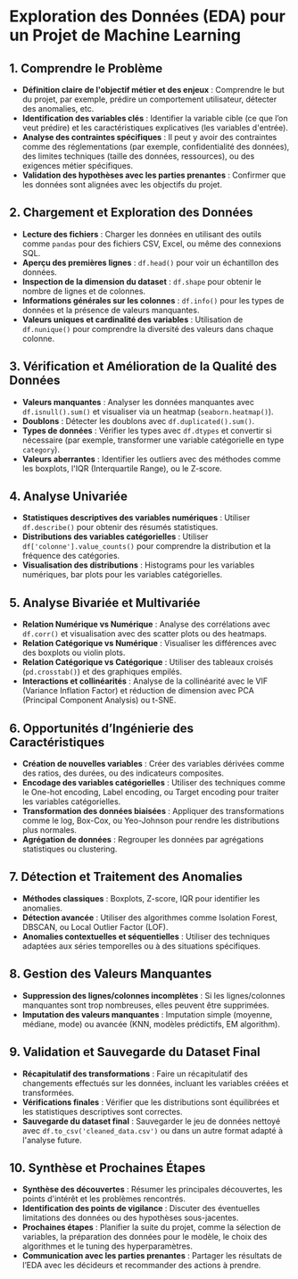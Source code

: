 # Exploration des Données (EDA) pour un Projet de Machine Learning

## 1. Comprendre le Problème
- **Définition claire de l'objectif métier et des enjeux** : Comprendre le but du projet, par exemple, prédire un comportement utilisateur, détecter des anomalies, etc.
- **Identification des variables clés** : Identifier la variable cible (ce que l’on veut prédire) et les caractéristiques explicatives (les variables d'entrée).
- **Analyse des contraintes spécifiques** : Il peut y avoir des contraintes comme des réglementations (par exemple, confidentialité des données), des limites techniques (taille des données, ressources), ou des exigences métier spécifiques.
- **Validation des hypothèses avec les parties prenantes** : Confirmer que les données sont alignées avec les objectifs du projet.

## 2. Chargement et Exploration des Données
- **Lecture des fichiers** : Charger les données en utilisant des outils comme `pandas` pour des fichiers CSV, Excel, ou même des connexions SQL.
- **Aperçu des premières lignes** : `df.head()` pour voir un échantillon des données.
- **Inspection de la dimension du dataset** : `df.shape` pour obtenir le nombre de lignes et de colonnes.
- **Informations générales sur les colonnes** : `df.info()` pour les types de données et la présence de valeurs manquantes.
- **Valeurs uniques et cardinalité des variables** : Utilisation de `df.nunique()` pour comprendre la diversité des valeurs dans chaque colonne.

## 3. Vérification et Amélioration de la Qualité des Données
- **Valeurs manquantes** : Analyser les données manquantes avec `df.isnull().sum()` et visualiser via un heatmap (`seaborn.heatmap()`).
- **Doublons** : Détecter les doublons avec `df.duplicated().sum()`.
- **Types de données** : Vérifier les types avec `df.dtypes` et convertir si nécessaire (par exemple, transformer une variable catégorielle en type `category`).
- **Valeurs aberrantes** : Identifier les outliers avec des méthodes comme les boxplots, l'IQR (Interquartile Range), ou le Z-score.

## 4. Analyse Univariée
- **Statistiques descriptives des variables numériques** : Utiliser `df.describe()` pour obtenir des résumés statistiques.
- **Distributions des variables catégorielles** : Utiliser `df['colonne'].value_counts()` pour comprendre la distribution et la fréquence des catégories.
- **Visualisation des distributions** : Histograms pour les variables numériques, bar plots pour les variables catégorielles.

## 5. Analyse Bivariée et Multivariée
- **Relation Numérique vs Numérique** : Analyse des corrélations avec `df.corr()` et visualisation avec des scatter plots ou des heatmaps.
- **Relation Catégorique vs Numérique** : Visualiser les différences avec des boxplots ou violin plots.
- **Relation Catégorique vs Catégorique** : Utiliser des tableaux croisés (`pd.crosstab()`) et des graphiques empilés.
- **Interactions et collinéarités** : Analyse de la collinéarité avec le VIF (Variance Inflation Factor) et réduction de dimension avec PCA (Principal Component Analysis) ou t-SNE.

## 6. Opportunités d’Ingénierie des Caractéristiques
- **Création de nouvelles variables** : Créer des variables dérivées comme des ratios, des durées, ou des indicateurs composites.
- **Encodage des variables catégorielles** : Utiliser des techniques comme le One-hot encoding, Label encoding, ou Target encoding pour traiter les variables catégorielles.
- **Transformation des données biaisées** : Appliquer des transformations comme le log, Box-Cox, ou Yeo-Johnson pour rendre les distributions plus normales.
- **Agrégation de données** : Regrouper les données par agrégations statistiques ou clustering.

## 7. Détection et Traitement des Anomalies
- **Méthodes classiques** : Boxplots, Z-score, IQR pour identifier les anomalies.
- **Détection avancée** : Utiliser des algorithmes comme Isolation Forest, DBSCAN, ou Local Outlier Factor (LOF).
- **Anomalies contextuelles et séquentielles** : Utiliser des techniques adaptées aux séries temporelles ou à des situations spécifiques.

## 8. Gestion des Valeurs Manquantes
- **Suppression des lignes/colonnes incomplètes** : Si les lignes/colonnes manquantes sont trop nombreuses, elles peuvent être supprimées.
- **Imputation des valeurs manquantes** : Imputation simple (moyenne, médiane, mode) ou avancée (KNN, modèles prédictifs, EM algorithm).

## 9. Validation et Sauvegarde du Dataset Final
- **Récapitulatif des transformations** : Faire un récapitulatif des changements effectués sur les données, incluant les variables créées et transformées.
- **Vérifications finales** : Vérifier que les distributions sont équilibrées et les statistiques descriptives sont correctes.
- **Sauvegarde du dataset final** : Sauvegarder le jeu de données nettoyé avec `df.to_csv('cleaned_data.csv')` ou dans un autre format adapté à l'analyse future.

## 10. Synthèse et Prochaines Étapes
- **Synthèse des découvertes** : Résumer les principales découvertes, les points d'intérêt et les problèmes rencontrés.
- **Identification des points de vigilance** : Discuter des éventuelles limitations des données ou des hypothèses sous-jacentes.
- **Prochaines étapes** : Planifier la suite du projet, comme la sélection de variables, la préparation des données pour le modèle, le choix des algorithmes et le tuning des hyperparamètres.
- **Communication avec les parties prenantes** : Partager les résultats de l’EDA avec les décideurs et recommander des actions à prendre.
